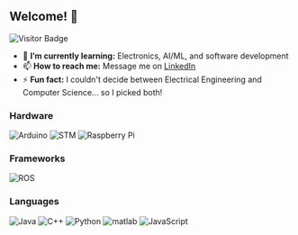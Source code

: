 ## Welcome! 👋

![Visitor Badge](https://visitor-badge.laobi.icu/badge?page_id=crsz20.crsz20)


* 🌱 **I’m currently learning:** Electronics, AI/ML, and software development
* 📫 **How to reach me:** Message me on [LinkedIn](https://www.linkedin.com/in/crsz/)
* ⚡ **Fun fact:** I couldn't decide between Electrical Engineering and Computer Science... so I picked both!

### Hardware
![Arduino](https://img.shields.io/badge/Arduino-00979D.svg?style=flat&logo=arduino&logoColor=white)
![STM](https://img.shields.io/badge/STM32-03234B.svg?style=flat&logo=stmicroelectronics&logoColor=white)
![Raspberry Pi](https://img.shields.io/badge/RaspberryPi-A22846.svg?style=flat&logo=raspberrypi&logoColor=white)


### Frameworks
![ROS](https://img.shields.io/badge/ROS2-22314E.svg?style=flat&logo=ros&logoColor=white)

### Languages
![Java](https://img.shields.io/badge/java-E34A86?style=flat&logo=java&logoColor=white)
![C++](https://img.shields.io/badge/C++-00599C?style=flat&logo=cplusplus&logoColor=white)
![Python](https://img.shields.io/badge/-Python-3776AB?style=flat&logo=Python&logoColor=ffdd54)
![matlab](https://img.shields.io/badge/MATLAB-orange.svg?style=flat&logo=matlab&logoColor=white)
![JavaScript](https://img.shields.io/badge/JavaScript-grey.svg?style=flat&logo=javascript&logoColor=F7DF1E)

